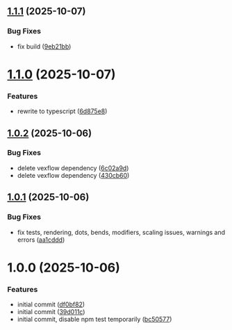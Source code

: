 ## [1.1.1](https://github.com/aurokk/vextab/compare/v1.1.0...v1.1.1) (2025-10-07)


### Bug Fixes

* fix build ([9eb21bb](https://github.com/aurokk/vextab/commit/9eb21bb51e0e67c5bca8816bfe64d21977e8925b))

# [1.1.0](https://github.com/aurokk/vextab/compare/v1.0.2...v1.1.0) (2025-10-07)


### Features

* rewrite to typescript ([6d875e8](https://github.com/aurokk/vextab/commit/6d875e87d04af76bc0d5b3b147999c698e536bf2))

## [1.0.2](https://github.com/aurokk/vextab/compare/v1.0.1...v1.0.2) (2025-10-06)


### Bug Fixes

* delete vexflow dependency ([6c02a9d](https://github.com/aurokk/vextab/commit/6c02a9d4ae24cc08d39babbf0a4f85001ad97083))
* delete vexflow dependency ([430cb60](https://github.com/aurokk/vextab/commit/430cb6010f1ea28e1071b9a9106e51ef0fc6a5a2))

## [1.0.1](https://github.com/aurokk/vextab/compare/v1.0.0...v1.0.1) (2025-10-06)


### Bug Fixes

* fix tests, rendering, dots, bends, modifiers, scaling issues, warnings and errors ([aa1cddd](https://github.com/aurokk/vextab/commit/aa1cddd7682998cb43943b8babba39850be309aa))

# 1.0.0 (2025-10-06)


### Features

* initial commit ([df0bf82](https://github.com/aurokk/vextab/commit/df0bf827aecab4df52399a12413323544679b59c))
* initial commit ([39d011c](https://github.com/aurokk/vextab/commit/39d011c0f301fb3ac9757bacee52a8c8a654b530))
* initial commit, disable npm test temporarily ([bc50577](https://github.com/aurokk/vextab/commit/bc505777d3bce65bbad788329f8d827d894ac45f))

